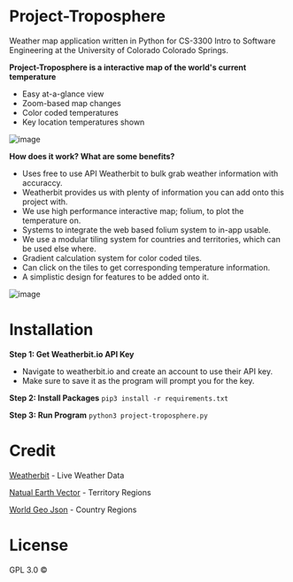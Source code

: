 
# Project-Troposphere
Weather map application written in Python for CS-3300 Intro to Software Engineering at the University of Colorado Colorado Springs.

**Project-Troposphere is a interactive map of the world's current temperature**
  - Easy at-a-glance view
  - Zoom-based map changes
  - Color coded temperatures
  - Key location temperatures shown

![image](https://github.com/user-attachments/assets/6eae6474-a81a-4a1d-a9a2-9a54ae779277)

**How does it work? What are some benefits?**
  - Uses free to use API Weatherbit to bulk grab weather information with accuraccy.
  - Weatherbit provides us with plenty of information you can add onto this project with.
  - We use high performance interactive map; folium, to plot the temperature on.
  - Systems to integrate the web based folium system to in-app usable.
  - We use a modular tiling system for countries and territories, which can be used else where.
  - Gradient calculation system for color coded tiles.
  - Can click on the tiles to get corresponding temperature information.
  - A simplistic design for features to be added onto it.

![image](https://github.com/user-attachments/assets/331b2655-255e-4344-923b-4d6f15b11c1f)

# Installation
**Step 1: Get Weatherbit.io API Key**
- Navigate to weatherbit.io and create an account to use their API key.
- Make sure to save it as the program will prompt you for the key.

**Step 2: Install Packages**
`pip3 install -r requirements.txt`

**Step 3: Run Program**
`python3 project-troposphere.py`

# Credit
[Weatherbit](https://www.weatherbit.io/) - Live Weather Data

[Natual Earth Vector](https://github.com/nvkelso/natural-earth-vector) - Territory Regions

[World Geo Json](https://github.com/johan/world.geo.json) - Country Regions

# License 
GPL 3.0 ©
